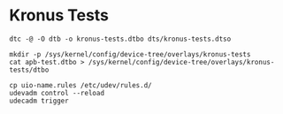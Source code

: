 # Kronus Tests

```shell
dtc -@ -O dtb -o kronus-tests.dtbo dts/kronus-tests.dtso
```

```shell
mkdir -p /sys/kernel/config/device-tree/overlays/kronus-tests
cat apb-test.dtbo > /sys/kernel/config/device-tree/overlays/kronus-tests/dtbo
```

```shell
cp uio-name.rules /etc/udev/rules.d/
udevadm control --reload
udecadm trigger
```
